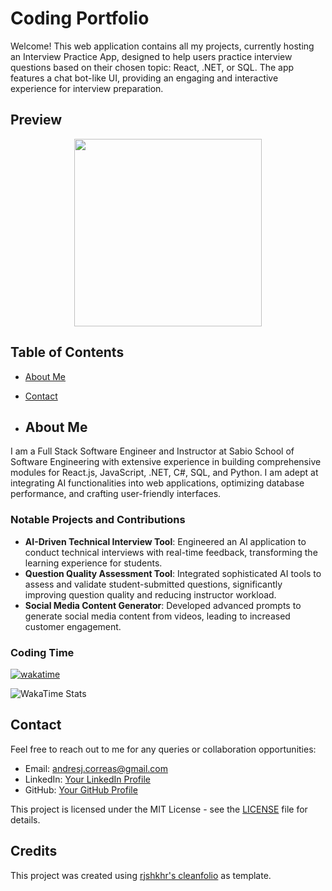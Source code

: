 # Coding Portfolio

Welcome! This web application contains all my projects, currently hosting an Interview Practice App, designed to help users practice interview questions based on their chosen topic: React, .NET, or SQL. The app features a chat bot-like UI, providing an engaging and interactive experience for interview preparation.

## Preview

<div align="center">
<a href="https://andres-j-correa.github.io/DevPortfolio">

<img height="300" src="https://media.giphy.com/media/v1.Y2lkPTc5MGI3NjExa3RvMmJ4czVna2hzbjRkMDdhbXlkdTFpOXFvdzFmMTFxaXBzbXY2ZiZlcD12MV9pbnRlcm5hbF9naWZfYnlfaWQmY3Q9Zw/cQPHTkhRtcmFswwly0/giphy.gif">
</a>
</div>

## Table of Contents

- [About Me](#about-me)
- [Contact](#contact)

- ## About Me

I am a Full Stack Software Engineer and Instructor at Sabio School of Software Engineering with extensive experience in building comprehensive modules for React.js, JavaScript, .NET, C#, SQL, and Python. I am adept at integrating AI functionalities into web applications, optimizing database performance, and crafting user-friendly interfaces.

### Notable Projects and Contributions

- **AI-Driven Technical Interview Tool**: Engineered an AI application to conduct technical interviews with real-time feedback, transforming the learning experience for students.
- **Question Quality Assessment Tool**: Integrated sophisticated AI tools to assess and validate student-submitted questions, significantly improving question quality and reducing instructor workload.
- **Social Media Content Generator**: Developed advanced prompts to generate social media content from videos, leading to increased customer engagement.

### Coding Time

[![wakatime](https://wakatime.com/badge/user/b7c5c2d6-968c-47f7-89ed-42fd86301a12.svg)](https://wakatime.com/@b7c5c2d6-968c-47f7-89ed-42fd86301a12)

![WakaTime Stats](https://wakatime.com/share/@Andres_Correa/df175bdb-d67e-4a73-b859-cd60e8ffe030.svg)

## Contact

Feel free to reach out to me for any queries or collaboration opportunities:

- Email: andresj.correas@gmail.com
- LinkedIn: [Your LinkedIn Profile](https://www.linkedin.com/in/andres-correa-7aa819244/)
- GitHub: [Your GitHub Profile](https://github.com/Andres-J-Correa)


This project is licensed under the MIT License - see the [LICENSE](LICENSE) file for details.

## Credits

This project was created using [rjshkhr's cleanfolio](https://github.com/rjshkhr/cleanfolio) as template.
